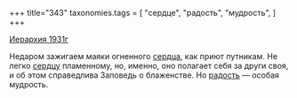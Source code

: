 +++
title="343"
taxonomies.tags = [
 "сердце",
 "радость",
 "мудрость",
]
+++

[Иерархия 1931г](/agni/1931)

Недаром зажигаем маяки огненного [сердца](/tags/сердце), как приют путникам. Не легко [сердцу](/tags/сердце) пламенному, но, именно, оно полагает себя за други своя, и об этом справедлива Заповедь о блаженстве. Но [радость](/tags/радость) — особая мудрость.   

